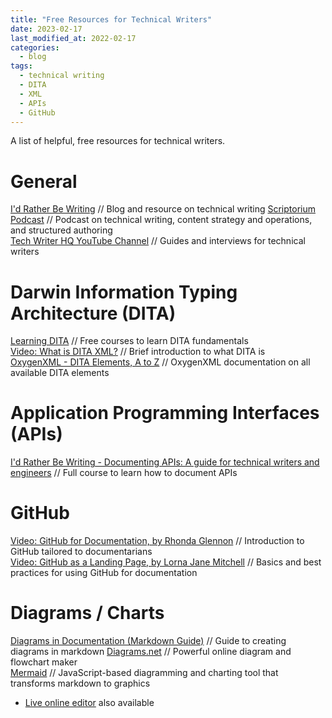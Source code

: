```yaml
---
title: "Free Resources for Technical Writers"
date: 2023-02-17
last_modified_at: 2022-02-17
categories:
  - blog
tags:
  - technical writing
  - DITA
  - XML
  - APIs
  - GitHub
---
```


A list of helpful, free resources for technical writers.

# General
[I'd Rather Be Writing](https://idratherbewriting.com) // Blog and resource on technical writing
[Scriptorium Podcast](https://www.scriptorium.com/category/podcast/) // Podcast on technical writing, content strategy and operations, and structured authoring  
[Tech Writer HQ YouTube Channel](https://www.youtube.com/@technicalcommunication) // Guides and interviews for technical writers  

# Darwin Information Typing Architecture (DITA)
[Learning DITA](https://learningdita.com) // Free courses to learn DITA fundamentals  
[Video: What is DITA XML?](https://youtu.be/Y9SzB5KceIQ) // Brief introduction to what DITA is  
[OxygenXML - DITA Elements, A to Z](https://www.oxygenxml.com/dita/1.3/specs/langRef/quick-reference/all-elements-a-to-z.html) // OxygenXML documentation on all available DITA elements  

# Application Programming Interfaces (APIs)
[I'd Rather Be Writing - Documenting APIs: A guide for technical writers and engineers](https://idratherbewriting.com/learnapidoc/) // Full course to learn how to document APIs  

# GitHub
[Video: GitHub for Documentation, by Rhonda Glennon](https://youtu.be/812E14gFgb4) // Introduction to GitHub tailored to documentarians  
[Video: GitHub as a Landing Page, by Lorna Jane Mitchell](https://youtu.be/fXMN4X9B8Rg) // Basics and best practices for using GitHub for documentation  

# Diagrams / Charts
[Diagrams in Documentation (Markdown Guide)](https://medium.com/technical-writing-is-easy/diagrams-in-documentation-markdown-guide-4e78419e8d2f) // Guide to creating diagrams in markdown
[Diagrams.net](https://app.diagrams.net) // Powerful online diagram and flowchart maker  
[Mermaid](https://mermaid.js.org) // JavaScript-based diagramming and charting tool that transforms markdown to graphics  
- [Live online editor](https://mermaid.live/edit) also available  
